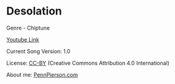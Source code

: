 # Desolation
Genre - Chiptune

[Youtube Link](https://www.youtube.com/watch?v=SzHLnPIwUeA&list=PLye9mcKwe2zy3KW8uK_3F7HVMjJjdqSqU&index=25)

Current Song Version: 1.0

License: [CC-BY](http://creativecommons.org/licenses/by/4.0/) (Creative Commons Attribution 4.0 International)

About me: [PennPierson.com](http://pennpierson.com/)